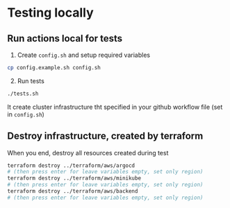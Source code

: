 # Testing locally

## Run actions local for tests

1. Create `config.sh` and setup required variables

```bash
cp config.example.sh config.sh
```

2. Run tests

```bash
./tests.sh
```

It create cluster infrastructure tht specified in your github workflow file (set in `config.sh`)

## Destroy infrastructure, created by terraform

When you end, destroy all resources created during test

```bash
terraform destroy ../terraform/aws/argocd
# (then press enter for leave variables empty, set only region)
terraform destroy ../terraform/aws/minikube
# (then press enter for leave variables empty, set only region)
terraform destroy ../terraform/aws/backend
# (then press enter for leave variables empty, set only region)
```

